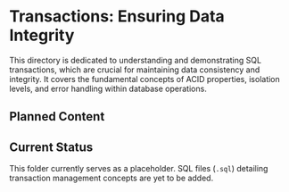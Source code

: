 # Transactions: Ensuring Data Integrity

This directory is dedicated to understanding and demonstrating SQL transactions, which are crucial for maintaining data consistency and integrity. It covers the fundamental concepts of ACID properties, isolation levels, and error handling within database operations.

## Planned Content


## Current Status

This folder currently serves as a placeholder. SQL files (`.sql`) detailing transaction management concepts are yet to be added.
